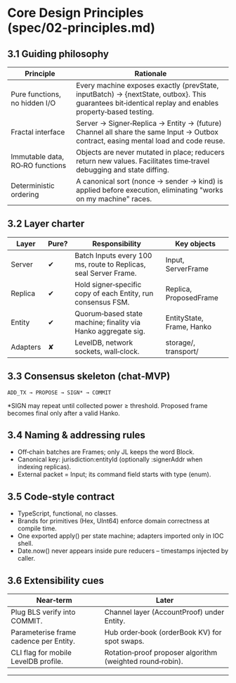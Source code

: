 # Core Design Principles (spec/02‑principles.md)

## 3.1 Guiding philosophy

| Principle                       | Rationale                                                                                                                                             |
| ------------------------------- | ----------------------------------------------------------------------------------------------------------------------------------------------------- |
| Pure functions, no hidden I/O   | Every machine exposes exactly (prevState, inputBatch) → {nextState, outbox}. This guarantees bit‑identical replay and enables property‑based testing. |
| Fractal interface               | Server → Signer‑Replica → Entity → (future) Channel all share the same Input → Outbox contract, easing mental load and code reuse.                    |
| Immutable data, RO‑RO functions | Objects are never mutated in place; reducers return new values. Facilitates time‑travel debugging and state diffing.                                  |
| Deterministic ordering          | A canonical sort (nonce → sender → kind) is applied before execution, eliminating "works on my machine" races.                                        |

## 3.2 Layer charter

| Layer    | Pure? | Responsibility                                                   | Key objects               |
| -------- | ----- | ---------------------------------------------------------------- | ------------------------- |
| Server   | ✔︎   | Batch Inputs every 100 ms, route to Replicas, seal Server Frame. | Input, ServerFrame        |
| Replica  | ✔︎   | Hold signer‑specific copy of each Entity, run consensus FSM.     | Replica, ProposedFrame    |
| Entity   | ✔︎   | Quorum‑based state machine; finality via Hanko aggregate sig.    | EntityState, Frame, Hanko |
| Adapters | ✘     | LevelDB, network sockets, wall‑clock.                            | storage/, transport/      |

## 3.3 Consensus skeleton (chat‑MVP)

```
ADD_TX → PROPOSE → SIGN* → COMMIT
```

\*SIGN may repeat until collected power ≥ threshold. Proposed frame becomes final only after a valid Hanko.

## 3.4 Naming & addressing rules

- Off‑chain batches are Frames; only JL keeps the word Block.
- Canonical key: jurisdiction:entityId (optionally :signerAddr when indexing replicas).
- External packet = Input; its command field starts with type (enum).

## 3.5 Code‑style contract

- TypeScript, functional, no classes.
- Brands for primitives (Hex, UInt64) enforce domain correctness at compile time.
- One exported apply() per state machine; adapters imported only in IOC shell.
- Date.now() never appears inside pure reducers – timestamps injected by caller.

## 3.6 Extensibility cues

| Near‑term                              | Later                                                     |
| -------------------------------------- | --------------------------------------------------------- |
| Plug BLS verify into COMMIT.           | Channel layer (AccountProof) under Entity.                |
| Parameterise frame cadence per Entity. | Hub order‑book (orderBook KV) for spot swaps.             |
| CLI flag for mobile LevelDB profile.   | Rotation‑proof proposer algorithm (weighted round‑robin). |

---
